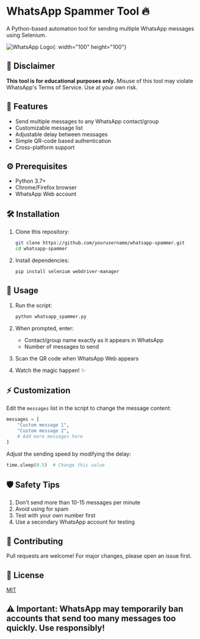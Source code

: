 # WhatsApp Spammer Tool 🔥

A Python-based automation tool for sending multiple WhatsApp messages using Selenium.

![WhatsApp Logo](https://upload.wikimedia.org/wikipedia/commons/6/6b/WhatsApp.svg){: width="100" height="100"}

## 📌 Disclaimer

**This tool is for educational purposes only.** Misuse of this tool may violate WhatsApp's Terms of Service. Use at your own risk.

## 🌟 Features

- Send multiple messages to any WhatsApp contact/group
- Customizable message list
- Adjustable delay between messages
- Simple QR-code based authentication
- Cross-platform support

## ⚙️ Prerequisites

- Python 3.7+
- Chrome/Firefox browser
- WhatsApp Web account

## 🛠️ Installation

1. Clone this repository:

   ```bash
   git clone https://github.com/yourusername/whatsapp-spammer.git
   cd whatsapp-spammer
   ```

2. Install dependencies:
   ```bash
   pip install selenium webdriver-manager
   ```

## 🚀 Usage

1. Run the script:

   ```bash
   python whatsapp_spammer.py
   ```

2. When prompted, enter:

   - Contact/group name exactly as it appears in WhatsApp
   - Number of messages to send

3. Scan the QR code when WhatsApp Web appears

4. Watch the magic happen! ✨

## ⚡ Customization

Edit the `messages` list in the script to change the message content:

```python
messages = [
    "Custom message 1",
    "Custom message 2",
    # Add more messages here
]
```

Adjust the sending speed by modifying the delay:

```python
time.sleep(0.5)  # Change this value
```

## 🛡️ Safety Tips

1. Don't send more than 10-15 messages per minute
2. Avoid using for spam
3. Test with your own number first
4. Use a secondary WhatsApp account for testing

## 🤝 Contributing

Pull requests are welcome! For major changes, please open an issue first.

## 📜 License

[MIT](https://choosealicense.com/licenses/mit/)

## **⚠️ Important:** WhatsApp may temporarily ban accounts that send too many messages too quickly. Use responsibly!
